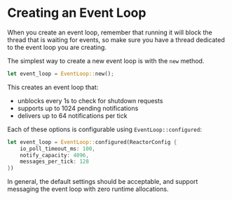 # Creating an Event Loop

When you create an event loop, remember that running it will block the thread that is waiting for events, so make sure you have a thread dedicated to the event loop you are creating.

The simplest way to create a new event loop is with the `new` method.

```rs
let event_loop = EventLoop::new();
```

This creates an event loop that:

* unblocks every 1s to check for shutdown requests
* supports up to 1024 pending notifications
* delivers up to 64 notifications per tick

Each of these options is configurable using `EventLoop::configured`:

```rs
let event_loop = EventLoop::configured(ReactorConfig {
    io_poll_timeout_ms: 100,
    notify_capacity: 4096,
    messages_per_tick: 128
})
```

In general, the default settings should be acceptable, and support messaging the event loop with zero runtime allocations.
